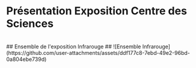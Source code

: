 # Présentation Exposition Centre des Sciences #
<br>
## Ensemble de l'exposition Infrarouge ##
![Ensemble Infrarouge](https://github.com/user-attachments/assets/ddf177c8-7ebd-49e2-96bd-0a804ebe739d)
<br>



